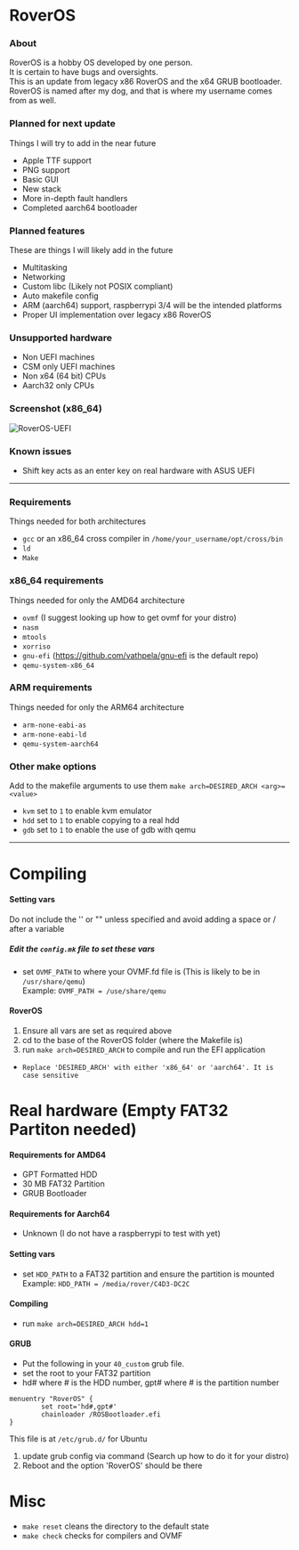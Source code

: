 # RoverOS

### About
RoverOS is a hobby OS developed by one person.  
It is certain to have bugs and oversights.  
This is an update from legacy x86 RoverOS and the x64 GRUB bootloader.  
RoverOS is named after my dog, and that is where my username comes from as well.  

### Planned for next update
Things I will try to add in the near future
* Apple TTF support
* PNG support
* Basic GUI
* New stack
* More in-depth fault handlers
* Completed aarch64 bootloader

### Planned features
These are things I will likely add in the future
* Multitasking
* Networking
* Custom libc (Likely not POSIX compliant)
* Auto makefile config
* ARM (aarch64) support, raspberrypi 3/4 will be the intended platforms
* Proper UI implementation over legacy x86 RoverOS

### Unsupported hardware
* Non UEFI machines
* CSM only UEFI machines
* Non x64 (64 bit) CPUs
* Aarch32 only CPUs

### Screenshot (x86_64)
![RoverOS-UEFI](https://user-images.githubusercontent.com/111342077/232359539-c0e2b337-8fb0-42e7-8936-c9a702981144.png)


### Known issues
* Shift key acts as an enter key on real hardware with ASUS UEFI
---
### Requirements
Things needed for both architectures
* `gcc` or an x86_64 cross compiler in `/home/your_username/opt/cross/bin`
* `ld`
* `Make`

### x86_64 requirements
Things needed for only the AMD64 architecture
* `ovmf` (I suggest looking up how to get ovmf for your distro)
* `nasm`
* `mtools`
* `xorriso`
* `gnu-efi` (https://github.com/vathpela/gnu-efi is the default repo)
* `qemu-system-x86_64`

### ARM requirements
Things needed for only the ARM64 architecture
* `arm-none-eabi-as`
* `arm-none-eabi-ld`
* `qemu-system-aarch64`

### Other make options
Add to the makefile arguments to use them `make arch=DESIRED_ARCH <arg>=<value>`
* `kvm` set to `1` to enable kvm emulator
* `hdd` set to `1` to enable copying to a real hdd
* `gdb` set to `1` to enable the use of gdb with qemu
---
# Compiling
#### Setting vars
Do not include the '' or "" unless specified and avoid adding a space or / after a variable  
##### Edit the `config.mk` file to set these vars
* set `OVMF_PATH` to where your OVMF.fd file is (This is likely to be in `/usr/share/qemu`)  
Example: `OVMF_PATH = /use/share/qemu`  
#### RoverOS
1. Ensure all vars are set as required above
2. cd to the base of the RoverOS folder (where the Makefile is)
3. run `make arch=DESIRED_ARCH` to compile and run the EFI application
* `Replace 'DESIRED_ARCH' with either 'x86_64' or 'aarch64'. It is case sensitive`

# Real hardware (Empty FAT32 Partiton needed)
#### Requirements for AMD64
* GPT Formatted HDD
* 30 MB FAT32 Partition
* GRUB Bootloader
#### Requirements for Aarch64
* Unknown (I do not have a raspberrypi to test with yet)
#### Setting vars
* set `HDD_PATH` to a FAT32 partition and ensure the partition is mounted  
Example: `HDD_PATH = /media/rover/C4D3-DC2C`
#### Compiling
* run `make arch=DESIRED_ARCH hdd=1`
#### GRUB
* Put the following in your `40_custom` grub file.
* set the root to your FAT32 partition 
* hd# where # is the HDD number, gpt# where # is the partition number
```
menuentry "RoverOS" {
        set root='hd#,gpt#'
        chainloader /ROSBootloader.efi
}
```
This file is at `/etc/grub.d/` for Ubuntu  
1. update grub config via command (Search up how to do it for your distro)  
2. Reboot and the option 'RoverOS' should be there

# Misc
* `make reset` cleans the directory to the default state
* `make check` checks for compilers and OVMF
